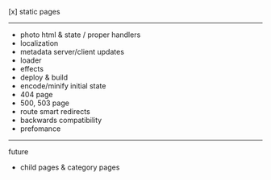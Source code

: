 [x] static pages

-----------------------------
- photo html & state / proper handlers
- localization
- metadata server/client updates
- loader
- effects
- deploy & build
- encode/minify initial state
- 404 page
- 500, 503 page
- route smart redirects
- backwards compatibility
- prefomance

-----------------------------
future
- child pages & category pages
